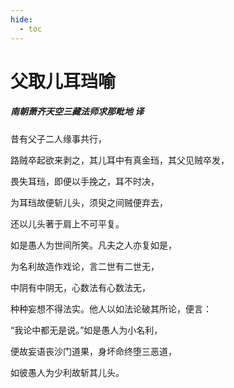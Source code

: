 ```yaml
---
hide:
  - toc
---
```


# **父取儿耳珰喻**

##### 南朝萧齐天空三藏法师求那毗地 译

昔有父子二人缘事共行，

路贼卒起欲来剥之，其儿耳中有真金珰，其父见贼卒发，

畏失耳珰，即便以手挽之，耳不时决，

为耳珰故便斩儿头，须臾之间贼便弃去，

还以儿头著于肩上不可平复。

如是愚人为世间所笑。凡夫之人亦复如是，

为名利故造作戏论，言二世有二世无，

中阴有中阴无，心数法有心数法无，

种种妄想不得法实。他人以如法论破其所论，便言：

“我论中都无是说。”如是愚人为小名利，

便故妄语丧沙门道果，身坏命终堕三恶道，

如彼愚人为少利故斩其儿头。